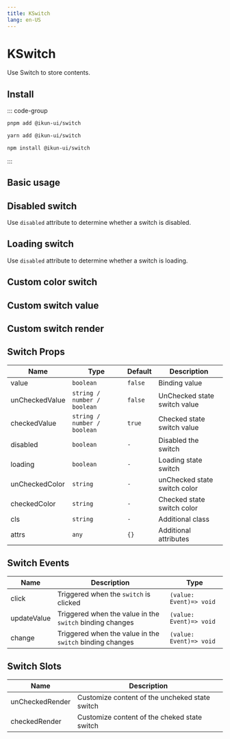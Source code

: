 ```yaml
---
title: KSwitch
lang: en-US
---
```


# KSwitch

Use Switch to store contents.

## Install

::: code-group

```bash [pnpm]
pnpm add @ikun-ui/switch
```

```bash [yarn]
yarn add @ikun-ui/switch
```

```bash [npm]
npm install @ikun-ui/switch
```

:::

## Basic usage

<demo src="../../../../example/switch/basic.svelte" github="Switch"></demo>

## Disabled switch

Use `disabled` attribute to determine whether a switch is disabled.

<demo src="../../../../example/switch/disabled.svelte" github="Switch"></demo>

## Loading switch

Use `disabled` attribute to determine whether a switch is loading.

<demo src="../../../../example/switch/loading.svelte" github="Switch"></demo>

## Custom color switch

<demo src="../../../../example/switch/color.svelte" github="Switch"></demo>

## Custom switch value

<demo src="../../../../example/switch/value.svelte" github="Switch"></demo>

## Custom switch render

<demo src="../../../../example/switch/render.svelte" github="Switch"></demo>

## Switch Props

| Name           | Type                        | Default | Description                  |
| -------------- | --------------------------- | ------- | ---------------------------- |
| value          | `boolean`                   | `false` | Binding value                |
| unCheckedValue | `string / number / boolean` | `false` | UnChecked state switch value |
| checkedValue   | `string / number / boolean` | `true`  | Checked state switch value   |
| disabled       | `boolean`                   | `-`     | Disabled the switch          |
| loading        | `boolean`                   | `-`     | Loading state switch         |
| unCheckedColor | `string`                    | `-`     | unChecked state switch color |
| checkedColor   | `string`                    | `-`     | Checked state switch color   |
| cls            | `string`                    | `-`     | Additional class             |
| attrs          | `any`                       | `{}`    | Additional attributes        |

## Switch Events

| Name        | Description                                              | Type                    |
| ----------- | -------------------------------------------------------- | ----------------------- |
| click       | Triggered when the `switch` is clicked                   | `(value: Event)=> void` |
| updateValue | Triggered when the value in the `switch` binding changes | `(value: Event)=> void` |
| change      | Triggered when the value in the `switch` binding changes | `(value: Event)=> void` |

## Switch Slots

| Name            | Description                                    |
| --------------- | ---------------------------------------------- |
| unCheckedRender | Customize content of the uncheked state switch |
| checkedRender   | Customize content of the cheked state switch   |
